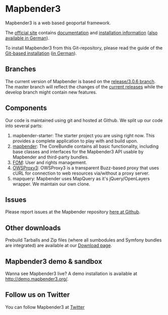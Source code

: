 # Mapbender3

Mapbender3 is a web based geoportal framework.

The [official site](http://mapbender3.org/?q=en) contains [documentation](http://mapbender3.org/?q=en/documentation) and [installation information](http://doc.mapbender3.org/en/book/installation.html) ([also available in German](http://doc.mapbender3.org/de/book/installation.html)).

To install Mapbender3 from this Git-repository, please read the guide of the [Git-based installation](http://doc.mapbender3.org/en/book/installation/installation_git.html) ([in German](http://doc.mapbender3.org/de/book/installation/installation_git.html)).


## Branches

The current version of Mapbender is based on the [release/3.0.6 branch](https://github.com/mapbender/mapbender-starter/tree/release/3.0.5). The master branch will reflect the changes of the [current releases](https://github.com/mapbender/mapbender-starter/releases) while the develop branch might contain new features.


## Components

Our code is maintained using git and hosted at Github. We split up our code into several parts:

1. mapbender-starter: The starter project you are using right now. This provides a complete application to play with and build upon.
2. [mapbender](https://github.com/mapbender/mapbender/): The CoreBundle contains all basic functionality, 
including base classes and interfaces for the Mapbender3 API usable by Mapbender and third-party bundles.
3. [FOM](https://github.com/mapbender/fom/): User and rights management.
4. [OWSProxy3](https://github.com/mapbender/owsproxy3/): OWSProxy3 is a transparent 
Buzz-based proxy that uses cURL for connection to web resources via/without a proxy server.
5. mapquery: Mapbender uses MapQuery as it's jQuery/OpenLayers wrapper. We maintain our own clone.


## Issues

Please report issues at the Mapbender repository [here at Github](https://github.com/mapbender/mapbender/issues).


## Other downloads

Prebuild Tarballs and Zip files (where all sumbodules and Symfony bundles are integrated) are available at our [Download page](http://mapbender3.org/download).


## Mapbender3 demo & sandbox

Wanna see Mapbender3 live? A demo installation is available at http://demo.mapbender3.org/.


## Follow us on Twitter

You can follow Mapbender3 at [Twitter](https://twitter.com/mapbender)
